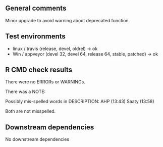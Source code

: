 ## General comments

Minor upgrade to avoid warning about deprecated function.

## Test environments
* linux / travis (release, devel, oldrel) -> ok
* Win / appveyor (devel 32, devel 64, release 64, stable, patched) -> ok

## R CMD check results
There were no ERRORs or WARNINGs. 

There was a NOTE:

Possibly mis-spelled words in DESCRIPTION:
  AHP (13:43)
  Saaty (13:58)
  
Both are not misspelled.

## Downstream dependencies

No downstream dependencies